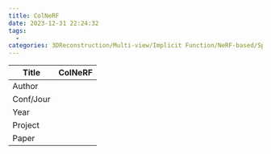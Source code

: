 ```yaml
---
title: ColNeRF
date: 2023-12-31 22:24:32
tags:
  - 
categories: 3DReconstruction/Multi-view/Implicit Function/NeRF-based/Sparse
---
```


| Title     | ColNeRF                                                                                                                                                                                       |
| --------- | --------------------------------------------------------------------------------------------------------------------------------------------------------------------------------------------------------- |
| Author    |                                                                                                                                                                                                           |
| Conf/Jour |                                                                                                                                                                                                           |
| Year      |                                                                                                                                                                                                           |
| Project   |                                                                                                                                                                                                           |
| Paper     |  |

<!-- more -->
